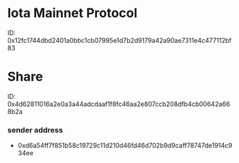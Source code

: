 
# Iota Mainnet Protocol

ID: 0x12fc1744dbd2401a0bbc1cb07995e1d7b2d9179a42a90ae7311e4c477112bf83

# Share 

ID: 0x4d62811016a2e0a3a44adcdaaf1f8fc46aa2e807ccb208dfb4cb00642a668b2a

### sender address
- 0xd6a54ff7f851b58c19729c11d210d46fd46d702b9d9caff78747de1914c934ee
